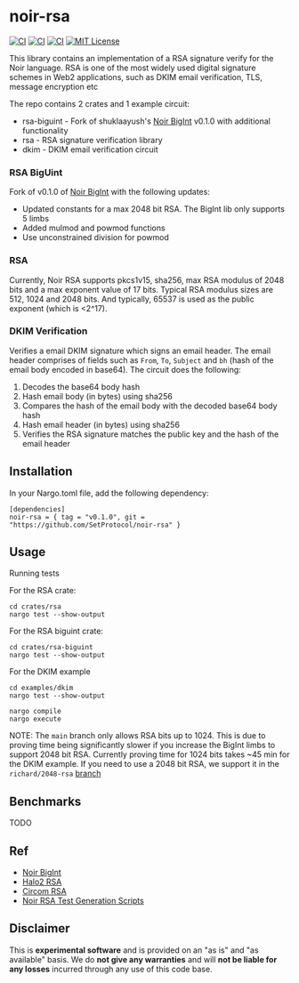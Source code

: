 # noir-rsa

[![CI][ci-shield-rsa]][ci-url-rsa]
[![CI][ci-shield-dkim]][ci-url-dkim]
[![CI][ci-shield-bigint]][ci-url-biguint]
[![MIT License][license-shield]][license-url]

This library contains an implementation of a RSA signature verify for the Noir language. RSA is one of the most widely used digital signature schemes in Web2 applications, such as DKIM email verification, TLS, message encryption etc

The repo contains 2 crates and 1 example circuit:

- rsa-biguint - Fork of shuklaayush's [Noir BigInt](https://github.com/shuklaayush/noir-bigint/) v0.1.0 with additional functionality
- rsa - RSA signature verification library
- dkim - DKIM email verification circuit

### RSA BigUint

Fork of v0.1.0 of [Noir BigInt](https://github.com/shuklaayush/noir-bigint) with the following updates:

- Updated constants for a max 2048 bit RSA. The BigInt lib only supports 5 limbs
- Added mulmod and powmod functions
- Use unconstrained division for powmod

### RSA

Currently, Noir RSA supports pkcs1v15, sha256, max RSA modulus of 2048 bits and a max exponent value of 17 bits. Typical RSA modulus sizes are 512, 1024 and 2048 bits. And typically, 65537 is used as the public exponent (which is <2^17).

### DKIM Verification

Verifies a email DKIM signature which signs an email header. The email header comprises of fields such as `From`, `To`, `Subject` and `bh` (hash of the email body encoded in base64). The circuit does the following:

1. Decodes the base64 body hash
2. Hash email body (in bytes) using sha256
3. Compares the hash of the email body with the decoded base64 body hash
4. Hash email header (in bytes) using sha256
5. Verifies the RSA signature matches the public key and the hash of the email header

## Installation

In your Nargo.toml file, add the following dependency:

```
[dependencies]
noir-rsa = { tag = "v0.1.0", git = "https://github.com/SetProtocol/noir-rsa" }
```

## Usage

Running tests

For the RSA crate:

```
cd crates/rsa
nargo test --show-output
```

For the RSA biguint crate:

```
cd crates/rsa-biguint
nargo test --show-output
```

For the DKIM example

```
cd examples/dkim
nargo test --show-output

nargo compile
nargo execute
```

NOTE: The `main` branch only allows RSA bits up to 1024. This is due to proving time being significantly slower if you increase the BigInt limbs to support 2048 bit RSA. Currently proving time for 1024 bits takes ~45 min for the DKIM example. If you need to use a 2048 bit RSA, we support it in the `richard/2048-rsa` [branch](https://github.com/SetProtocol/noir-rsa/tree/richard/2048-rsa)

## Benchmarks

TODO

## Ref

- [Noir BigInt](https://github.com/shuklaayush/noir-bigint/)
- [Halo2 RSA](https://github.com/zkemail/halo2-rsa)
- [Circom RSA](https://github.com/zkp-application/circom-rsa-verify)
- [Noir RSA Test Generation Scripts](https://github.com/SetProtocol/noir_rsa_scripts)

## Disclaimer

This is **experimental software** and is provided on an "as is" and "as available" basis. We do **not give any warranties** and will **not be liable for any losses** incurred through any use of this code base.

[ci-shield-dkim]: https://img.shields.io/github/actions/workflow/status/SetProtocol/noir-rsa/test-dkim.yml?branch=main&label=test-dkim
[ci-shield-rsa]: https://img.shields.io/github/actions/workflow/status/SetProtocol/noir-rsa/test-rsa.yml?branch=main&label=test-rsa
[ci-shield-bigint]: https://img.shields.io/github/actions/workflow/status/SetProtocol/noir-rsa/test-rsa-biguint.yml?branch=main&label=test-rsa-biguint
[ci-url-dkim]: https://github.com/SetProtocol/noir-rsa/actions/workflows/test-dkim.yml
[ci-url-rsa]: https://github.com/SetProtocol/noir-rsa/actions/workflows/test-rsa.yml
[ci-url-biguint]: https://github.com/SetProtocol/noir-rsa/actions/workflows/test-rsa-biguint.yml
[license-shield]: https://img.shields.io/badge/License-MIT-green.svg
[license-url]: https://github.com/SetProtocol/noir-rsa/blob/main/LICENSE
